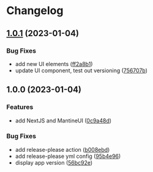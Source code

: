 # Changelog

## [1.0.1](https://github.com/Comi9/finlance-tools/compare/v1.0.0...v1.0.1) (2023-01-04)


### Bug Fixes

* add new UI elements ([ff2a8b1](https://github.com/Comi9/finlance-tools/commit/ff2a8b19f3b14a9c8f719431443ad6c33ec4ac3c))
* update UI component, test out versioning ([756707b](https://github.com/Comi9/finlance-tools/commit/756707bf01ced1e35e049cea869f5d17f1d9c484))

## 1.0.0 (2023-01-04)


### Features

* add NextJS and MantineUI ([0c9a48d](https://github.com/Comi9/finlance-tools/commit/0c9a48dfff3223beabfd67cdeb38131b067d7fd6))


### Bug Fixes

* add release-please action ([b008ebd](https://github.com/Comi9/finlance-tools/commit/b008ebde0be0ad1692a2cee41c94d614f8b274b1))
* add release-please yml config ([95b4e96](https://github.com/Comi9/finlance-tools/commit/95b4e965c4470ebce9c96d2d0c4821ba14dc344c))
* display app version ([56bc92e](https://github.com/Comi9/finlance-tools/commit/56bc92e05ebca7c75be04dfecfa8160116a875d9))
